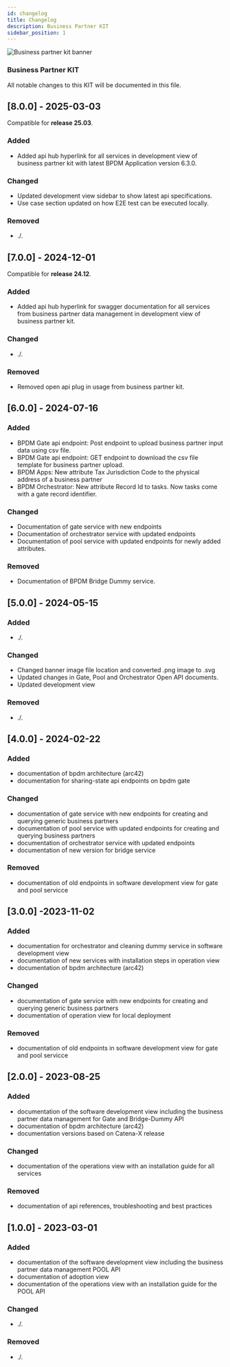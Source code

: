 ```yaml
---
id: changelog
title: Changelog
description: Business Partner KIT
sidebar_position: 1
---
```


![Business partner kit banner](@site/static/img/kits/business-partner/business-partner-logo.svg)

### Business Partner KIT

All notable changes to this KIT will be documented in this file.

## [8.0.0] - 2025-03-03

Compatible for **release 25.03**.

### Added

- Added api hub hyperlink for all services in development view of business partner kit with latest BPDM Application version 6.3.0.

### Changed

- Updated development view sidebar to show latest api specifications.
- Use case section updated on how E2E test can be executed locally.

### Removed

- ./.

## [7.0.0] - 2024-12-01

Compatible for **release 24.12**.

### Added

- Added api hub hyperlink for swagger documentation for all services from business partner data management in development view of business partner kit.

### Changed

- ./.

### Removed

- Removed open api plug in usage from business partner kit.

## [6.0.0] - 2024-07-16

### Added

- BPDM Gate api endpoint: Post endpoint to upload business partner input data using csv file.
- BPDM Gate api endpoint: GET endpoint to download the csv file template for business partner upload.
- BPDM Apps: New attribute Tax Jurisdiction Code to the physical address of a business partner
- BPDM Orchestrator: New attribute Record Id to tasks. Now tasks come with a gate record identifier.

### Changed

- Documentation of gate service with new endpoints
- Documentation of orchestrator service with updated endpoints
- Documentation of pool service with updated endpoints for newly added attributes.

### Removed

- Documentation of BPDM Bridge Dummy service.

## [5.0.0] - 2024-05-15

### Added

- ./.

### Changed

- Changed banner image file location and converted .png image to .svg
- Updated changes in Gate, Pool and Orchestrator Open API documents.
- Updated development view

### Removed

- ./.

## [4.0.0] - 2024-02-22

### Added

- documentation of bpdm architecture (arc42)
- documentation for sharing-state api endpoints on bpdm gate

### Changed

- documentation of gate service with new endpoints for creating and querying generic business partners
- documentation of pool service with updated endpoints for creating and querying business partners
- documentation of orchestrator service with updated endpoints
- documentation of new version for bridge service

### Removed

- documentation of old endpoints in software development view for gate and pool servicce

## [3.0.0] -2023-11-02

### Added

- documentation for orchestrator and cleaning dummy service in software development view
- documentation of new services with installation steps in operation view
- documentation of bpdm architecture (arc42)

### Changed

- documentation of gate service with new endpoints for creating and querying generic business partners
- documentation of operation view for local deployment

### Removed

- documentation of old endpoints in software development view for gate and pool servicce

## [2.0.0] - 2023-08-25

### Added

- documentation of the software development view including the business partner data management for Gate and Bridge-Dummy API
- documentation of bpdm architecture (arc42)
- documentation versions based on Catena-X release

### Changed

- documentation of the operations view with an installation guide for all services

### Removed

- documentation of api references, troubleshooting and best practices

## [1.0.0] - 2023-03-01

### Added

- documentation of the software development view including the business partner data management POOL API
- documentation of adoption view
- documentation of the operations view with an installation guide for the POOL API

### Changed

- ./.

### Removed

- ./.
